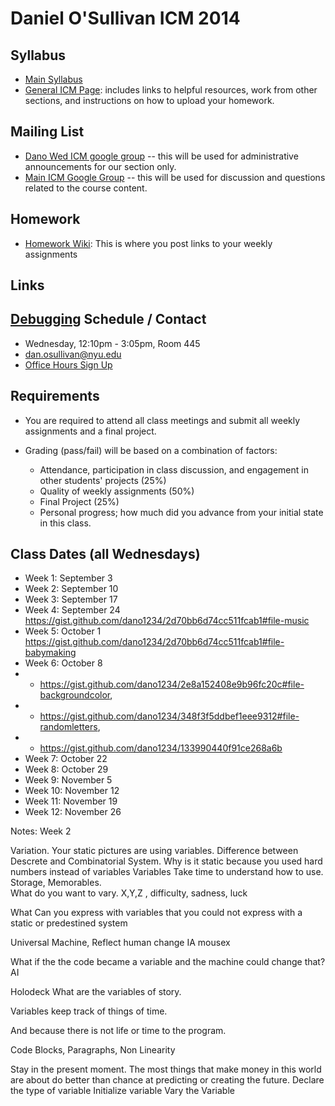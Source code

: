 Daniel O'Sullivan ICM 2014
========================================

Syllabus
--------
- [Main Syllabus](https://github.com/ITPNYU/ICM-2014/blob/master/Syllabus-2014-All.md)
- [General ICM Page](https://github.com/ITPNYU/ICM-2014/blob/master/README.md): includes links to helpful resources, work from other sections, and instructions on how to upload your homework.

Mailing List
------------
- [Dano Wed ICM google group](https://groups.google.com/a/nyu.edu/d/forum/dano-wed-icm-f14-group) -- this will be used for administrative announcements for our section only.
- [Main ICM Google Group](https://groups.google.com/a/itp.nyu.edu/group/icm) -- this will be used for discussion and questions related to the course content.

Homework
--------
- [Homework Wiki](https://github.com/ITPNYU/ICM-2014/wiki/Homework-Dano-Wednesday): This is where you post links to your weekly assignments

Links
--------
[Debugging]( https://vimeo.com/channels/debugging)
Schedule / Contact
------------------
- Wednesday, 12:10pm - 3:05pm, Room 445
- dan.osullivan@nyu.edu
- [Office Hours Sign Up](https://www.google.com/calendar/selfsched?sstoken=UVBlTFZhOVNCTmF0fGRlZmF1bHR8MmU2NTM4NjJmOTJiNTUwM2M0YTBmMzcyZDM4NjRkNmQ)

Requirements
------------
- You are required to attend all class meetings and submit all weekly assignments and a final project.

- Grading (pass/fail) will be based on a combination of factors:
    - Attendance, participation in class discussion, and engagement in other students' projects (25%)
    - Quality of weekly assignments (50%) 
    - Final Project (25%)
    - Personal progress; how much did you advance from your initial state in this class.

Class Dates (all Wednesdays)
-----------
- Week 1: September 3
- Week 2: September 10
- Week 3: September 17
- Week 4: September 24 https://gist.github.com/dano1234/2d70bb6d74cc511fcab1#file-music
- Week 5: October 1 https://gist.github.com/dano1234/2d70bb6d74cc511fcab1#file-babymaking
- Week 6: October 8 
- * https://gist.github.com/dano1234/2e8a152408e9b96fc20c#file-backgroundcolor,     
- * https://gist.github.com/dano1234/348f3f5ddbef1eee9312#file-randomletters,
- * https://gist.github.com/dano1234/133990440f91ce268a6b
- Week 7: October 22
- Week 8: October 29
- Week 9: November 5 
- Week 10: November 12
- Week 11: November 19
- Week 12: November 26


Notes: Week 2

Variation.
Your static pictures are using variables.
Difference between Descrete and Combinatorial System.
Why is it static because you used hard numbers instead of variables
Variables Take time to understand how to use.  Storage, Memorables.  
What do you want to vary.  X,Y,Z ,  difficulty, sadness, luck

What Can you express with variables that you could not express with a static or predestined system

Universal Machine,  Reflect human change IA  mousex

What if the the code became a variable and the machine could change that?  AI

Holodeck What are the variables of story.

Variables keep track of things of time. 

And because there is not life or time to the program.

Code Blocks, Paragraphs,  Non Linearity

Stay in the present moment.
The most things that make money in this world are about do better than chance at predicting or creating the future.
Declare the type of variable
Initialize variable
Vary the Variable
